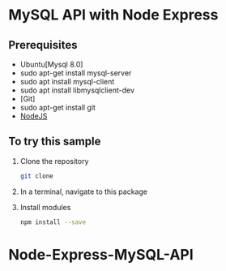 # MySQL API with Node Express

## Prerequisites

- Ubuntu[Mysql 8.0]
- sudo apt-get install mysql-server
- sudo apt install mysql-client
- sudo apt install libmysqlclient-dev
- [Git]
- sudo apt-get install git
- [NodeJS](https://nodejs.org/en/)

## To try this sample


1) Clone the repository

    ```bash
    git clone 
    ```

1) In a terminal, navigate to this package

1) Install modules

    ```bash
    npm install --save
    ```

# Node-Express-MySQL-API


